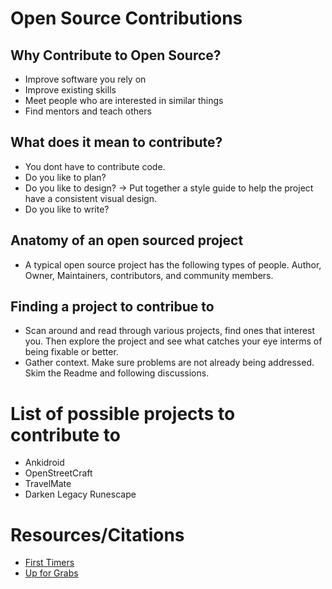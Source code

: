 # Open Source Contributions
## Why Contribute to Open Source?
* Improve software you rely on
* Improve existing skills
* Meet people who are interested in similar things
* Find mentors and teach others

## What does it mean to contribute?
* You dont have to contribute code.
* Do you like to plan?
*  Do you like to design? -> Put together a style guide to help the project have a consistent visual design.
* Do you like to write?

## Anatomy of an open sourced project
* A typical open source project has the following types of people. Author, Owner, Maintainers, contributors, and community members.

## Finding a project to contribue to
* Scan around and read through various projects, find ones that interest you. Then explore the project and see what catches your eye interms of being fixable or better.
* Gather context. Make sure problems are not already being addressed. Skim the Readme and following discussions.

# List of possible projects to contribute to
* Ankidroid
* OpenStreetCraft
* TravelMate
* Darken Legacy Runescape

# Resources/Citations
* [First Timers](https://www.firsttimersonly.com/)
* [Up for Grabs](https://up-for-grabs.net/#/)
